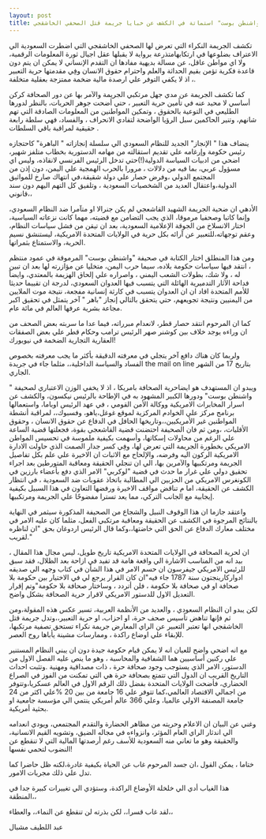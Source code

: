 ```yaml
---
layout: post
title: صحيفة "الواشنطن بوست" استماتة في الكشف عن خبايا جريمة قتل الصحفي الخاشقجي
---
```

تكشف الجريمة النكراء التي تعرض لها الصحفي الخاشقجي التي اضطرت السعودية الي الاعتراف بضلوعها في ارتكابهامتذرعة برواية لا يقبلها عقل اجيال ثورة المعلومات الرقمية، ولا اي مواطن عاقل، عن مسالة بديهية مفادها ان التقدم الإنساني لا يمكن ان يتم دون قاعدة فكرية تؤمن بقيم الحداثة والعلم واحترام حقوق الانسان وفِي مقدمتها حرية التعبير ، اذ لا يكفي التوفر علي ارصدة مالية ضخمة ممتزجة بعقلية متخلفة.

كما تكشف الجريمة عن مدي جهل مرتكبي الجريمة والآمر بها عن دور الصحافة كركن أساسي لا محيد عنه في تأمين حرية التعبير ، حتي أضحت جوهر الحريات، بالنظر لدورها الطليعي في التوعية بالحقوق ، وتمكين المواطنين من المعلومات الصادقة التي تهم شانهم، وتنير الحاكمين سبل الرؤيا  الواضحة لتفادي الانحراف ، والفساد، فهي سلطة رابعة حقيقية لمراقبة باقي السلطات .

ينضاف هذا " الإنجاز" الجديد للنظام السعودي الي سلسلة إنجازاته " الباهرة" كاحتجازه رئيس حكومة وإرغامه علي تقديم استقالته من مهامه الدستورية بخطاب متلفز شهير، اضحي من ادبيات السياسة الدولية(!)حتي تدخل الرئيس الفرنسي لانقاذه، وليس  اي مسؤول عربي، بما فيه من دلالات ، مرورا بالحرب الهمجية علي اليمن، دون إذن من المجتمع الدولي ،وفرض حصار علي دولة شقيقة،في انتهاك صارخ للمواثيق الدولية،واعتقال العديد من الشخصيات السعودية ، وتلفيق كل التهم اليهم   دون سند قانوني،،

الأدهي ان  ضحية الجريمة الشهيد القاشعجي لم يكن جنرالا او متآمرا ضد النظام السعودي، وإنما كاتبا وصحفيا مرموقا، الذي يجب التضامن مع قضيته، مهما كانت نزعاته السياسية، اختار الانسلاخ من الجوقة الإعلامية السعودية، بعد ان تيقن من فشل سياسات النظام، وعقم توجهاته،للتعبير عن آرائه بكل حرية في الولايات المتحدة الامريكية، ليستنشق نسيم الحرية، والاستمتاع بثمراتها.

ومن هذا المنطلق اختار الكتابة في صحيفة "واشنطن بوست" المرموقة في عمود منتظم ، انتقد فيها سياسات حكومة بلاده، سيما حرب اليمن، متخليا عن مؤازرته  لها بعد ان تبين له ، ولا شك، بطولات الشعب اليمني ، واصراره علي  إلحاق الهزيمة بالمعتدي،  وايضاً فداحة الآثار التدميرية الهائلة  التي يتسبب فيها العدوان السعودي، لدرجة ان تقييما حديثا للأمم المتحدة افاد    ان  ان العدوان يتسبب في كارثة إنسانية مفجعة، نتيجة موت الملايين من اليمنيين ونتيجة تجويعهم، حتي يتحقق بالتالي إنجاز  "باهر " آخر يتمثل في تحقيق اكبر مجاعة بشرية عرفها العالم في مائة عام.

كما ان المرحوم انتقد حصار قطر، لانعدام مبرراته، فيما عدا ما سربته بعض الصحف من ان وراءه يوجد خلاف بين كوشنر صهر الرئيس ترامب وحكام قطر علي بعض الصفقات العقارية التجارية الضخمة في نيويورك!

ولربما كان هناك دافع آخر يتجلي في معرفته الدقيقة بأكثر ما يجب معرفته بخصوص الفساد والسياسة الداخلية،، مثلما جاء في جريدة the mail on line بتاريخ 17 من الشهر الجاري.

ويبدو ان المستهدف هو ايضاحرية الصحافة بامريكا  ، اذ لا يخفي الوزن الاعتباري لصحيفة " واشنطن بوست" ودورها الكبير المشهود به في  الإطاحة بالرئيس نيكسون، والكشف عن اسرار المخابرات الامريكية ووكالة الأمن القومي ، في عهد الرئيس اوباما، واستعمالها برنامج مركز علي الخوادم المركزية لموقع غوغل،ياهو، وفسبوك،، لمراقبة أنشطة المواطنين غير الأمريكيين،،وتاريخها الحافل في الدفاع عن حقوق الانسان ، وحقوق الأقليات، ،ومن ثم فان الصحيفة  احتضنت قضية القاشعجي  بقوة، فجعلتها قضية الساعة علي الرغم من محاولات إسكاتها، وأسهمت بكيفية ملموسة في  تحسيس المواطن الامريكي بخطورة الجريمة التي تعرض لها، وفِي كسر جدار الصمت الذي حاولت الادارة الامريكية الركون اليه وفرضه، والإلحاح مع الاثبات ان الاخيرة علي علم  بكل تفاصيل الجريمة ومرتكبيها والآمرين بها، الي ان تنجلي الحقيقة ومعاقبة المتورطين  بعد اجراء تحقيق دولي علي غرار ما حدث في قضية "لوكربي"  الامر الذي دفع بأعضاء بارزين في الكونغرس الامريكي من الحزبين الي المطالبة باتخاذ عقوبات ضد السعودية ، في انتظار الكشف عن الحقيقة، اما م تناقض مواقف الاخيرة ورفضها التعاون في هذا السبيل بكيفية إيجابية مع الجانب التركي، مما  يعد تسترا مفضوحًا علي الجريمة ومرتكبيها.

واعتقد جازما ان هذا الوقوف النبيل والشجاع من الصحيفة المذكورة سيثمر في النهاية بالنتائج المرجوة في الكشف عن الحقيقة ومعاقبة مرتكبي الفعل، مثلما كان عليه الامر في مختلف معارك الدفاع عن الحق التي خاضتها،،وكما قال الرئيس اردوغان بحق "ان لناظره لقريب."

ان لحرية الصحافة  في الولايات المتحدة الامريكية تاريخ طويل، ليس مجال هذا  المقال ، بيد انه من المناسب الاشارة الي واقعة هامة قد تفيد في ازاحة بعد الظلال، فقد سبق للرئيس الامريكي جيفرسون ان حسم الامر في هذا الشأن في كتاب وجهه الي صديقه  ادواركارينجتون سنة 1787 جاء فيه"ان كان القرار يرجع  لي  في الاختيار بين حكومة بلا صحافة او في صحافة بلا حكومة ، فلن أتردد ، وساختار صحافة بلا حكومة"وتم إقرار التعديل الاول للدستور الامريكي لاقرار حرية الصحافة بشكل واضح.

لكن يبدو ان النظام السعودي ، والعديد من الأنظمة العربية، تسير عكس هذه المقولة،ومن ثم فإنها تناهض تأسيس صحف حرة، او احزاب، او حرية التعبير،،وتدل جريمة قتل الخاشقجي انها تعتبر التعبير عن الراي المعارض جريمة نكراء تستحق تصفية مرتكبها، للإبقاء علي اوضاع راكدة ، وممارسات مشينة يأباها روح العصر.

مع انه اضحي واضح للعيان انه لا يمكن قيام حكومة جيدة دون ان يبني النظام المستنير علي ركنين أساسيين هما الشفافية والمحاسبة ، وهو  ما ينص عليه الفصل الاول من الدستور، الامر الذي يستوجب وجود صحافة حرة ، ذات مصداقية ومهنية .وتثبت احداث التاريخ القريب ان الدول التي تتمتع بصحافة حرة هي التي تمكنت من الفوز في الصراع الحضاري، فأضحت الولايات المتحدة  بفضل ذلك الرقم الاول في العالم عسكريا،وتتوفر علي اكثر من 24‎%‎ من اجمالي الاقتصاد العالمي،كما تتوفر علي 16 جامعة من بين 20 جامعة  المصنفة الاولي عالميا، وعلي 366 عالم أمريكي ينتمي الي مؤسسة جامعية او بحثية أمريكية.

 وغني  عن البيان ان الاعلام  وحريته من مظاهر الحضارة والتقدم المجتمعي، ويودي انعدامه الي اندثار الراي العام المؤثر، وانزواءه في مجاله الضيق، وتشويه القيم الانسانية، والحقيقة وهو ما تعاني منه السعودية للأسف رغم أرصدتها المالية التي لا تنقطع عن النضوب لتحمي نفسها!

ختاما ، يمكن القول ،ان جسد المرحوم غاب عن الحياة بكيفية غادرة،لكنه ظل حاضرا كما تدل علي ذلك مجريات الامور.

هذا الغياب  أدي الي خلخلة الأوضاع الراكدة، وستؤدي الي تغييرات كبيرة جدا في المنطقة،، 

لقد غاب قسرا،، لكن بذرته لن تنقطع عن النماء،، والعطاء،،

عبد اللطيف مشبال
